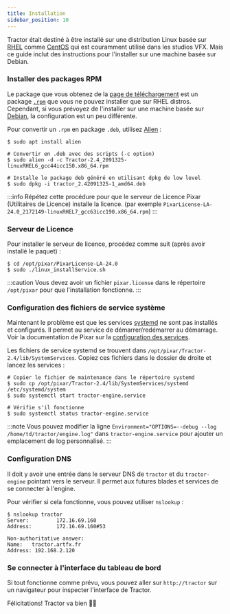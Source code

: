 ```yaml
---
title: Installation
sidebar_position: 10
---
```


Tractor était destiné à être installé sur une distribution Linux basée sur [RHEL](https://en.wikipedia.org/wiki/Red_Hat_Enterprise_Linux) comme [CentOS](https://en.wikipedia.org/wiki/CentOS) qui est couramment utilisé dans les studios VFX. Mais ce guide inclut des instructions pour l'installer sur une machine basée sur Debian.

### Installer des packages RPM

Le package que vous obtenez de la [page de téléchargement](https://renderman.pixar.com/forum/download.php) est un package [`.rpm`](https://en.wikipedia.org/wiki/RPM_Package_Manager) que vous ne pouvez installer que sur RHEL distros.
Cependant, si vous prévoyez de l'installer sur une machine basée sur [Debian](https://en.wikipedia.org/wiki/Debian), la configuration est un peu différente.

Pour convertir un `.rpm` en package `.deb`, utilisez [Alien](https://github.com/mildred/alien) :

```shell
$ sudo apt install alien

# Convertir en .deb avec des scripts (-c option)
$ sudo alien -d -c Tractor-2.4_2091325-linuxRHEL6_gcc44icc150.x86_64.rpm

# Installe le package deb généré en utilisant dpkg de low level
$ sudo dpkg -i tractor_2.42091325-1_amd64.deb
```

:::info
Répétez cette procédure pour que le serveur de Licence Pixar (Utilitaires de Licence) installe la licence. (par exemple `PixarLicense-LA-24.0_2172149-linuxRHEL7_gcc63icc190.x86_64.rpm`)
:::

### Serveur de Licence

Pour installer le serveur de licence, procédez comme suit (après avoir installé le paquet) :

```shell
$ cd /opt/pixar/PixarLicense-LA-24.0
$ sudo ./linux_installService.sh
```

:::caution
Vous devez avoir un fichier `pixar.license` dans le répertoire `/opt/pixar` pour que l'installation fonctionne.
:::

### Configuration des fichiers de service système

Maintenant le problème est que les services [systemd](https://en.wikipedia.org/wiki/Systemd) ne sont pas installés et configurés. Il permet au service de démarrer/redémarrer au démarrage.
Voir la documentation de Pixar sur la [configuration des services](https://rmanwiki.pixar.com/display/TRA/Setting+Up+Services).

Les fichiers de service systemd se trouvent dans `/opt/pixar/Tractor-2.4/lib/SystemServices`. Copiez ces fichiers dans le dossier de droite et lancez les services :

```shell
# Copier le fichier de maintenance dans le répertoire systemd
$ sudo cp /opt/pixar/Tractor-2.4/lib/SystemServices/systemd /etc/systemd/system
$ sudo systemctl start tractor-engine.service

# Vérifie s'il fonctionne
$ sudo systemctl status tractor-engine.service
```

:::note
Vous pouvez modifier la ligne `Environment="OPTIONS=--debug --log /home/td/tractor/engine.log"` dans `tractor-engine.service` pour ajouter un emplacement de log personnalisé.
:::

### Configuration DNS

Il doit y avoir une entrée dans le serveur DNS de `tractor` et du `tractor-engine` pointant vers le serveur. Il permet aux futures blades et services de se connecter à l'engine.

Pour vérifier si cela fonctionne, vous pouvez utiliser `nslookup` :

```shell
$ nslookup tractor
Server:         172.16.69.160
Address:        172.16.69.160#53

Non-authoritative answer:
Name:   tractor.artfx.fr
Address: 192.168.2.120
```

### Se connecter à l'interface du tableau de bord

Si tout fonctionne comme prévu, vous pouvez aller sur `http://tractor` sur un navigateur pour inspecter l'interface de Tractor.

Félicitations! Tractor va bien 🚜🚜
